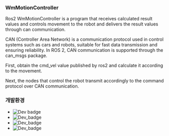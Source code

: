### WmMotionController
Ros2 WmMotionController is a program that receives calculated result values and controls movement to the robot and delivers the result values through can communication.

CAN (Controller Area Network) is a communication protocol used in control systems such as cars and robots, suitable for fast data transmission and ensuring reliability. In ROS 2, CAN communication is supported through the can_msgs package.

First, obtain the cmd_vel value published by ros2 and calculate it according to the movement.

Next, the nodes that control the robot transmit accordingly to the command protocol over CAN communication.

### 개발환경
* ![Dev badge](https://img.shields.io/badge/ROS2-Foxy-orange/white?style=flat&logo=ROS&logoColor=white)
* ![Dev_badge](https://img.shields.io/badge/Linux-20.04-brightgreen)
* ![Dev_badge](https://img.shields.io/badge/HardWare-NUC12-lightgrey)
* ![Dev_badge](https://img.shields.io/badge/Target-Wabot3-blue)
